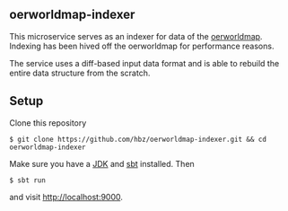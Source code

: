 ## oerworldmap-indexer

This microservice serves as an indexer for data of the [oerworldmap](https://github.com/hbz/oerworldmap). Indexing has been hived off the oerworldmap for performance reasons.

The service uses a diff-based input data format and is able to rebuild the entire data structure from the scratch.

## Setup

Clone this repository

    $ git clone https://github.com/hbz/oerworldmap-indexer.git && cd oerworldmap-indexer

Make sure you have a
[JDK](http://www.oracle.com/technetwork/java/javase/downloads/jdk8-downloads-2133151.html)
and [sbt](http://www.scala-sbt.org/download.html) installed. Then

    $ sbt run

and visit [http://localhost:9000](http://localhost:9000).

